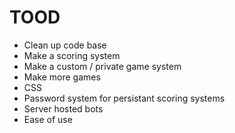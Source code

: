 # TOOD

* Clean up code base
* Make a scoring system
* Make a custom / private game system
* Make more games
* CSS
* Password system for persistant scoring systems
* Server hosted bots
* Ease of use
